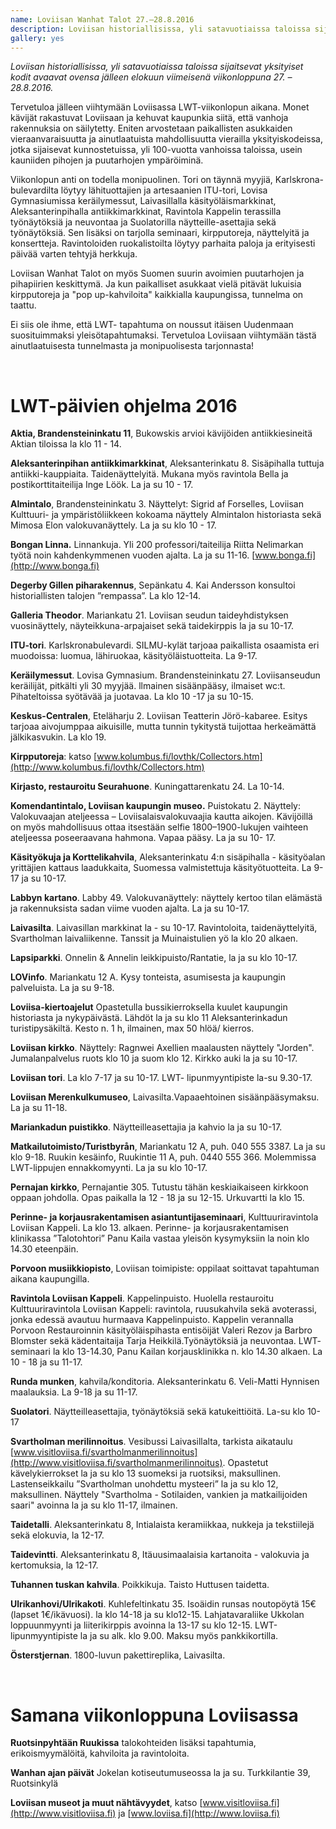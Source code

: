 ```yaml
---
name: Loviisan Wanhat Talot 27.–28.8.2016
description: Loviisan historiallisissa, yli satavuotiaissa taloissa sijaitsevat yksityiset kodit avaavat ovensa jälleen elokuun viimeisenä viikonloppuna. Tutustu viikonlopun ohjelmaan!
gallery: yes
---
```

*Loviisan historiallisissa, yli satavuotiaissa taloissa sijaitsevat yksityiset kodit avaavat ovensa jälleen elokuun viimeisenä viikonloppuna 27. – 28.8.2016.*

Tervetuloa jälleen viihtymään Loviisassa LWT-viikonlopun aikana. Monet kävijät rakastuvat Loviisaan ja kehuvat kaupunkia siitä, että vanhoja rakennuksia on säilytetty. Eniten arvostetaan paikallisten asukkaiden vieraanvaraisuutta ja ainutlaatuista mahdollisuutta vierailla yksityiskodeissa, jotka sijaisevat kunnostetuissa, yli 100-vuotta vanhoissa taloissa, usein kauniiden pihojen ja puutarhojen ympäröiminä.

Viikonlopun anti on todella monipuolinen. Tori on täynnä myyjiä, Karlskrona-bulevardilta löytyy lähituottajien ja artesaanien ITU-tori, Lovisa Gymnasiumissa keräilymessut, Laivasillalla käsityöläismarkkinat, Aleksanterinpihalla antiikkimarkkinat, Ravintola Kappelin terassilla työnäytöksiä ja neuvontaa ja Suolatorilla näytteille-asettajia sekä työnäytöksiä. Sen lisäksi on tarjolla seminaari, kirpputoreja, näyttelyitä ja konsertteja. Ravintoloiden ruokalistoilta löytyy parhaita paloja ja erityisesti päivää varten tehtyjä herkkuja.

Loviisan Wanhat Talot on myös Suomen suurin avoimien puutarhojen ja pihapiirien keskittymä. Ja kun paikalliset asukkaat vielä pitävät lukuisia kirpputoreja ja "pop up-kahviloita" kaikkialla kaupungissa, tunnelma on taattu.

Ei siis ole ihme, että LWT- tapahtuma on noussut itäisen Uudenmaan suosituimmaksi yleisötapahtumaksi. Tervetuloa Loviisaan viihtymään tästä ainutlaatuisesta tunnelmasta ja monipuolisesta tarjonnasta!

&nbsp;

LWT-päivien ohjelma 2016
====

**Aktia, Brandensteininkatu 11**, Bukowskis arvioi kävijöiden antiikkiesineitä Aktian tiloissa la klo 11 - 14.

**Aleksanterinpihan antiikkimarkkinat**, Aleksanterinkatu 8. Sisäpihalla tuttuja antiikki-kauppiaita. Taidenäyttelyitä. Mukana myös ravintola Bella ja postikorttitaiteilija Inge Löök. La ja su 10 - 17.

**Almintalo**, Brandensteininkatu 3. Näyttelyt: Sigrid af Forselles, Loviisan Kulttuuri- ja ympäristöliikkeen kokoama näyttely Almintalon historiasta sekä Mimosa Elon valokuvanäyttely. La ja su klo 10 - 17.

**Bongan Linna.** Linnankuja. Yli 200 professori/taiteilija Riitta Nelimarkan työtä noin kahdenkymmenen vuoden ajalta. La ja su 11-16. [www.bonga.fi](http://www.bonga.fi)

**Degerby Gillen piharakennus**, Sepänkatu 4. Kai Andersson konsultoi historiallisten talojen ”rempassa”. La klo 12-14.

**Galleria Theodor**. Mariankatu 21. Loviisan seudun taideyhdistyksen vuosinäyttely, näyteikkuna-arpajaiset sekä taidekirppis la ja su 10-17.

**ITU-tori**. Karlskronabulevardi. SILMU-kylät tarjoaa paikallista osaamista eri muodoissa: luomua, lähiruokaa, käsityöläistuotteita. La 9-17.

**Keräilymessut**. Lovisa Gymnasium. Brandensteininkatu 27. Loviisanseudun keräilijät, pitkälti yli 30 myyjää. llmainen sisäänpääsy, ilmaiset wc:t.  Pihateltoissa syötävää ja juotavaa. La klo 10 -17 ja su 10-15.

**Keskus-Centralen**, Eteläharju 2. Loviisan Teatterin Jörö-kabaree. Esitys tarjoaa aivojumppaa aikuisille, mutta tunnin tykitystä tuijottaa herkeämättä jälkikasvukin. La klo 19.

**Kirpputoreja**: katso [www.kolumbus.fi/lovthk/Collectors.htm](http://www.kolumbus.fi/lovthk/Collectors.htm)

**Kirjasto, restauroitu Seurahuone**. Kuningattarenkatu 24.  La 10-14.

**Komendantintalo, Loviisan kaupungin museo.** Puistokatu 2. Näyttely: Valokuvaajan ateljeessa – Loviisalaisvalokuvaajia kautta aikojen. Kävijöillä on myös mahdollisuus ottaa itsestään selfie 1800–1900-lukujen vaihteen ateljeessa poseeraavana hahmona. Vapaa pääsy. La ja su 10- 17.

**Käsityökuja ja Korttelikahvila**, Aleksanterinkatu 4:n sisäpihalla  - käsityöalan yrittäjien kattaus laadukkaita, Suomessa valmistettuja käsityötuotteita. La 9-17 ja su 10-17.

**Labbyn kartano**. Labby 49. Valokuvanäyttely: näyttely kertoo tilan elämästä ja rakennuksista sadan viime vuoden ajalta. La ja su 10-17.

**Laivasilta**. Laivasillan markkinat la - su 10-17. Ravintoloita, taidenäyttelyitä, Svartholman laivaliikenne. Tanssit  ja Muinaistulien yö la klo 20 alkaen.

**Lapsiparkki**. Onnelin & Annelin leikkipuisto/Rantatie, la ja su klo 10-17.

**LOVinfo**. Mariankatu 12 A. Kysy tonteista, asumisesta ja kaupungin palveluista. La ja su 9-18.

**Loviisa-kiertoajelut** Opastetulla bussikierroksella kuulet kaupungin historiasta ja nykypäivästä. Lähdöt la ja su klo 11 Aleksanterinkadun turistipysäkiltä. Kesto n. 1 h, ilmainen, max 50 hlöä/ kierros.

**Loviisan kirkko**.  Näyttely: Ragnwei Axellien maalausten näyttely "Jorden".  Jumalanpalvelus ruots klo 10 ja suom klo 12. Kirkko auki la ja su 10-17.

**Loviisan tori**. La klo 7-17 ja su 10-17. LWT- lipunmyyntipiste la-su 9.30-17.

**Loviisan Merenkulkumuseo**, Laivasilta.Vapaaehtoinen sisäänpääsymaksu. La ja su 11-18.

**Mariankadun puistikko**. Näytteilleasettajia ja kahvio la ja su 10-17.

**Matkailutoimisto/Turistbyrån**, Mariankatu 12 A, puh. 040 555 3387. La ja su klo 9-18. Ruukin kesäinfo, Ruukintie 11 A, puh. 0440 555 366. Molemmissa LWT-lippujen ennakkomyynti. La ja su klo 10-17.

**Pernajan kirkko**, Pernajantie 305. Tutustu tähän keskiaikaiseen kirkkoon oppaan johdolla. Opas paikalla la 12 - 18 ja su 12-15. Urkuvartti la klo 15.

**Perinne- ja korjausrakentamisen asiantuntijaseminaari**, Kulttuuriravintola Loviisan Kappeli. La klo 13. alkaen. Perinne- ja korjausrakentamisen klinikassa ”Talotohtori” Panu Kaila vastaa yleisön kysymyksiin la noin klo 14.30 eteenpäin.

**Porvoon musiikkiopisto**, Loviisan toimipiste: oppilaat soittavat tapahtuman aikana kaupungilla.

**Ravintola Loviisan Kappeli**. Kappelinpuisto. Huolella restauroitu Kulttuuriravintola Loviisan Kappeli: ravintola, ruusukahvila sekä avoterassi,  jonka edessä avautuu hurmaava Kappelinpuisto.  Kappelin verannalla Porvoon Restauroinnin käsityöläispihasta entisöijät Valeri Rezov ja Barbro Blomster sekä kädentaitaija Tarja Heikkilä.Työnäytöksiä ja neuvontaa.  LWT- seminaari la klo 13-14.30, Panu Kailan korjausklinikka n. klo 14.30 alkaen.  La 10 - 18 ja su 11-17.

**Runda munken**, kahvila/konditoria. Aleksanterinkatu 6. Veli-Matti Hynnisen maalauksia. La 9-18 ja su 11-17.

**Suolatori**. Näytteilleasettajia, työnäytöksiä sekä katukeittiöitä.  La-su klo 10-17

**Svartholman merilinnoitus**. Vesibussi Laivasillalta, tarkista aikataulu [www.visitloviisa.fi/svartholmanmerilinnoitus](http://www.visitloviisa.fi/svartholmanmerilinnoitus). Opastetut kävelykierrokset la ja su klo 13 suomeksi ja ruotsiksi, maksullinen. Lastenseikkailu ”Svartholman unohdettu mysteeri” la ja su klo 12, maksullinen.  Näyttely "Svartholma - Sotilaiden, vankien ja matkailijoiden saari" avoinna la ja su klo 11-17, ilmainen.

**Taidetalli**. Aleksanterinkatu 8, Intialaista keramiikkaa, nukkeja ja tekstiilejä sekä elokuvia, la 12-17.

**Taidevintti**. Aleksanterinkatu 8, Itäuusimaalaisia kartanoita - valokuvia ja kertomuksia, la 12-17.

**Tuhannen tuskan kahvila**. Poikkikuja. Taisto Huttusen taidetta.

**Ulrikanhovi/Ulrikakoti**. Kuhlefeltinkatu 35. Isoäidin runsas noutopöytä 15€ (lapset 1€/ikävuosi). la klo 14-18 ja su klo12-15. Lahjatavaraliike Ukkolan loppuunmyynti ja liiterikirppis avoinna la 13-17 su klo 12-15. LWT-lipunmyyntipiste la ja su alk. klo 9.00. Maksu myös pankkikortilla.

**Österstjernan**. 1800-luvun pakettireplika, Laivasilta.

&nbsp;

Samana viikonloppuna Loviisassa
====

**Ruotsinpyhtään Ruukissa** talokohteiden lisäksi tapahtumia, erikoismyymälöitä, kahviloita ja ravintoloita.

**Wanhan ajan päivät** Jokelan kotiseutumuseossa la ja su. Turkkilantie 39, Ruotsinkylä

**Loviisan museot ja muut nähtävyydet**, katso [www.visitloviisa.fi](http://www.visitloviisa.fi) ja [www.loviisa.fi](http://www.loviisa.fi)
